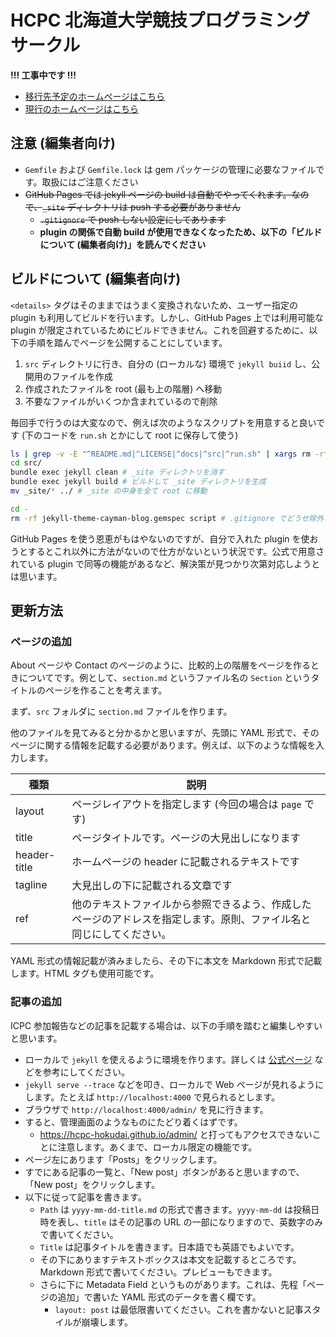 # HCPC 北海道大学競技プログラミングサークル

**!!! 工事中です !!!**

- [移行先予定のホームページはこちら](https://hcpc-hokudai.github.io/)
- [現行のホームページはこちら](http://hcpc.web.fc2.com/)

## 注意 (編集者向け)

- `Gemfile` および `Gemfile.lock` は gem パッケージの管理に必要なファイルです。取扱にはご注意ください
- ~~GitHub Pages では jekyll ページの build は自動でやってくれます。なので、`_site` ディレクトリは push する必要がありません~~
    - ~~`.gitignore` で push しない設定にしてあります~~
    - **plugin の関係で自動 build が使用できなくなったため、以下の「ビルドについて (編集者向け)」を読んでください**
    
## ビルドについて (編集者向け)
`<details>` タグはそのままではうまく変換されないため、ユーザー指定の plugin も利用してビルドを行います。しかし、GitHub Pages 上では利用可能な plugin が限定されているためにビルドできません。これを回避するために、以下の手順を踏んでページを公開することにしています。
1. `src` ディレクトリに行き、自分の (ローカルな) 環境で `jekyll buiid` し、公開用のファイルを作成
1. 作成されたファイルを root (最も上の階層) へ移動
1. 不要なファイルがいくつか含まれているので削除

毎回手で行うのは大変なので、例えば次のようなスクリプトを用意すると良いです (下のコードを `run.sh` とかにして root に保存して使う)

``` bash
ls | grep -v -E "^README.md|^LICENSE|^docs|^src|^run.sh" | xargs rm -rf # 元々ビルドされていたものを消す (いるものを消さないように注意)
cd src/
bundle exec jekyll clean # _site ディレクトリを消す
bundle exec jekyll build # ビルドして _site ディレクトリを生成
mv _site/* ../ # _site の中身を全て root に移動

cd -
rm -rf jekyll-theme-cayman-blog.gemspec script # .gitignore でどうせ除外されるので、あまり必要ない
```

GitHub Pages を使う恩恵がもはやないのですが、自分で入れた plugin を使おうとするとこれ以外に方法がないので仕方がないという状況です。公式で用意されている plugin で同等の機能があるなど、解決策が見つかり次第対応しようとは思います。

## 更新方法

### ページの追加

About ページや Contact のページのように、比較的上の階層をページを作るときについてです。例として、`section.md` というファイル名の `Section` というタイトルのページを作ることを考えます。

まず、`src` フォルダに `section.md` ファイルを作ります。

他のファイルを見てみると分かるかと思いますが、先頭に YAML 形式で、そのページに関する情報を記載する必要があります。例えば、以下のような情報を入力します。

|種類|説明|
|---|---|
|layout|ページレイアウトを指定します (今回の場合は `page` です)|
|title|ページタイトルです。ページの大見出しになります|
|header-title|ホームページの header に記載されるテキストです|
|tagline|大見出しの下に記載される文章です|
|ref|他のテキストファイルから参照できるよう、作成したページのアドレスを指定します。原則、ファイル名と同じにしてください。|

YAML 形式の情報記載が済みましたら、その下に本文を Markdown 形式で記載します。HTML タグも使用可能です。

### 記事の追加

ICPC 参加報告などの記事を記載する場合は、以下の手順を踏むと編集しやすいと思います。

- ローカルで `jekyll` を使えるように環境を作ります。詳しくは [公式ページ](http://jekyllrb-ja.github.io/) などを参考にしてください。
- `jekyll serve --trace` などを叩き、ローカルで Web ページが見れるようにします。たとえば `http://localhost:4000` で見られるとします。
- ブラウザで `http://localhost:4000/admin/` を見に行きます。
- すると、管理画面のようなものにたどり着くはずです。
    - https://hcpc-hokudai.github.io/admin/ と打ってもアクセスできないことに注意します。あくまで、ローカル限定の機能です。
- ページ左にあります「Posts」をクリックします。
- すでにある記事の一覧と、「New post」ボタンがあると思いますので、「New post」をクリックします。
- 以下に従って記事を書きます。
    - `Path` は `yyyy-mm-dd-title.md` の形式で書きます。`yyyy-mm-dd` は投稿日時を表し、`title` はその記事の URL の一部になりますので、英数字のみで書いてください。
    - `Title` は記事タイトルを書きます。日本語でも英語でもよいです。
    - その下にありますテキストボックスは本文を記載するところです。Markdown 形式で書いてください。プレビューもできます。
    - さらに下に Metadata Field というものがあります。これは、先程「ページの追加」で書いた YAML 形式のデータを書く欄です。
        - `layout: post` は最低限書いてください。これを書かないと記事スタイルが崩壊します。
